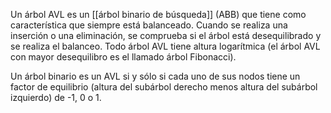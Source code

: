 Un árbol AVL es un [[árbol binario de búsqueda]] (ABB) que tiene como característica que siempre está balanceado. Cuando se realiza una inserción o una eliminación, se comprueba si el árbol está desequilibrado y se realiza el balanceo. Todo árbol AVL tiene altura logarítmica (el árbol AVL con mayor desequilibro es el llamado árbol Fibonacci).

Un árbol binario es un AVL si y sólo si cada uno de sus nodos tiene un factor de equilibrio (altura del subárbol derecho menos altura del subárbol izquierdo) de -1, 0 o 1.